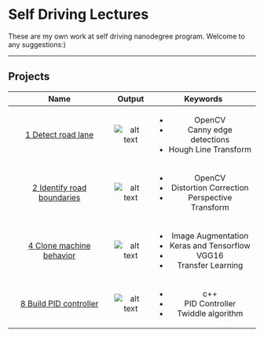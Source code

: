 # Self Driving Lectures

These are my own work at self driving nanodegree program. Welcome to any suggestions:)

---

## Projects

|Name|Output|Keywords|
|:--:|:----:|:------:|
|[1 Detect road lane] |![alt text][p1]|<ul><li>OpenCV</li><li>Canny edge detections</li><li>Hough Line Transform</li></ul>|
|[2 Identify road boundaries]|![alt text][p2]|<ul><li>OpenCV</li><li>Distortion Correction</li><li>Perspective Transform</li></ul>|
|[4 Clone machine behavior]|![alt text][p4]|<ul><li>Image Augmentation</li><li>Keras and Tensorflow</li><li>VGG16</li><li>Transfer Learning</li></ul>|
|[8 Build PID controller]|![alt text][p8]|<ul><li>c++</li><li>PID Controller</li><li>Twiddle algorithm</li></ul>|

[//]: # (Image References)

[p1]: ./outputs/p1.gif (Detect road lane)
[p2]: ./outputs/p2.gif (Identify road boundaries)
[p3]: ./outputs/p3.gif (Classify traffic sign)
[p4]: ./outputs/p4.gif (Clone machine behavior)
[p5]: ./outputs/p5.gif (Fuse sensor data)
[p6]: ./outputs/p6.gif (Estimate location )
[p7]: ./outputs/p7.gif (Plan highway path)
[p8]: ./outputs/p8.gif (Build PID controller)
[p9]: ./outputs/p9.gif (Capstone)

[1 Detect road lane]: https://github.com/Akitsuyoshi/CarND-LaneLines-P1
[2 Identify road boundaries]: https://github.com/Akitsuyoshi/CarND-Advanced-Lane-Lines
[3 Classify traffic sign]: https://github.com/Akitsuyoshi/CarND-Traffic-Sign-Classifier-Project
[4 Clone machine behavior]: https://github.com/Akitsuyoshi/CarND-Behavioral-Cloning-P3
[5 Fuse sensor data]: https://github.com/Akitsuyoshi/CarND-Extended-Kalman-Filter-Project
[6 Estimate location]: https://github.com/Akitsuyoshi/CarND-Kidnapped-Vehicle-Project
[7 Plan highway path]: https://github.com/Akitsuyoshi/CarND-Path-Planning-Project
[8 Build PID controller]: https://github.com/Akitsuyoshi/CarND-PID-Control-Project
[9 Capstone]: https://github.com/Akitsuyoshi/CarND-Capstone
